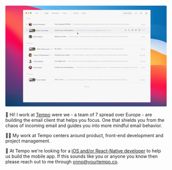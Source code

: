 ![Tempo email client](https://github.com/0nn0/0nn0/raw/master/tempo.png)

👋 Hi! I work at [Tempo](https://www.yourtempo.co) were we -  a team of 7 spread over Europe - are building the email client that helps you focus. One that shields you from the chaos of incoming email and guides you into more mindful email behavior.

👨‍💻 My work at Tempo centers around product, front-end development and project management.

📣 At Tempo we're looking for a [iOS and/or React-Native developer](https://www.yourtempo.co/positions/react-native-developer) to help us build the mobile app. If this sounds like you or anyone you know then please reach out to me through onno@yourtempo.co.
